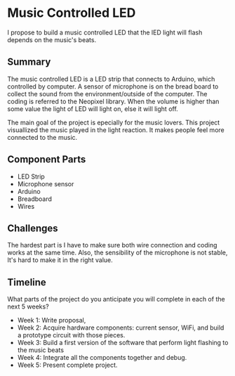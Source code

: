 # Music Controlled LED

I propose to build a music controlled LED that the lED light will flash depends on the music's beats.

## Summary

The music controlled LED is a LED strip that connects to Arduino, which controlled by computer. A sensor of microphone is on the bread board to collect the sound from the environment/outside of the computer. The coding is referred to the Neopixel library. When the volume is higher than some value the light of LED will light on, else it will light off.

The main goal of the project is epecially for the music lovers. This project visuallized the music played in the light reaction. It makes people feel more connected to the music.


## Component Parts

- LED Strip
- Microphone sensor
- Arduino
- Breadboard
- Wires


## Challenges
The hardest part is I have to make sure both wire connection and coding works at the same time. Also, the sensibility of the microphone is not stable, It's hard to make it in the right value.

## Timeline

What parts of the project do you anticipate you will complete in each of the next 5 weeks?

- Week 1: Write proposal, 
- Week 2: Acquire hardware components: current sensor, WiFi, and build a prototype circuit with those pieces.
- Week 3: Build a first version of the software that perform light flashing to the music beats
- Week 4: Integrate all the components together and debug.
- Week 5: Present complete project.

